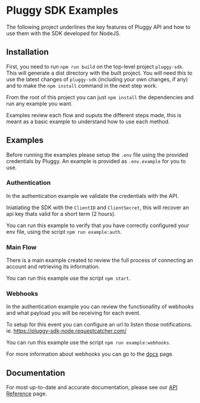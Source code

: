 # Pluggy SDK Examples

The following project underlines the key features of Pluggy API and how to use them with the SDK developed for NodeJS.

## Installation

First, you need to run `npm run build` on the top-level project `pluggy-sdk`. This will generate a dist directory with the built project. You will need this to use the latest changes of `pluggy-sdk` (including your own changes, if any) and to make the `npm install` command in the next step work. 

From the root of this project you can just `npm install` the dependencies and run any example you want.

Examples review each flow and ouputs the different steps made, this is meant as a basic example to understand how to use each method.

## Examples

Before running the examples please setup the `.env` file using the provided credentials by Pluggy. An example is provided as `.env.example` for you to use.

### Authentication

In the authentication example we validate the credentials with the API.

Iniatiating the SDK with the `ClientID` and `ClientSecret`, this will recover an api key thats valid for a short term (2 hours).

You can run this example to verify that you have correctly configured your env file, using the script `npm run example:auth`.

### Main Flow

There is a main example created to review the full process of connecting an account and retrieving its information.

You can run this example use the script `npm start`.

### Webhooks

In the authentication example you can review the functionallity of webhooks and what payload you will be receiving for each event.

To setup for this event you can configure an url to listen those notifications. ie. https://pluggy-sdk-node.requestcatcher.com/

You can run this example use the script `npm run example:webhooks`.

For more information about webhooks you can go to the [docs](https://docs.pluggy.ai/#webhooks) page.

## Documentation
For most up-to-date and accurate documentation, please see our [API Reference](https://docs.pluggy.ai) page.
